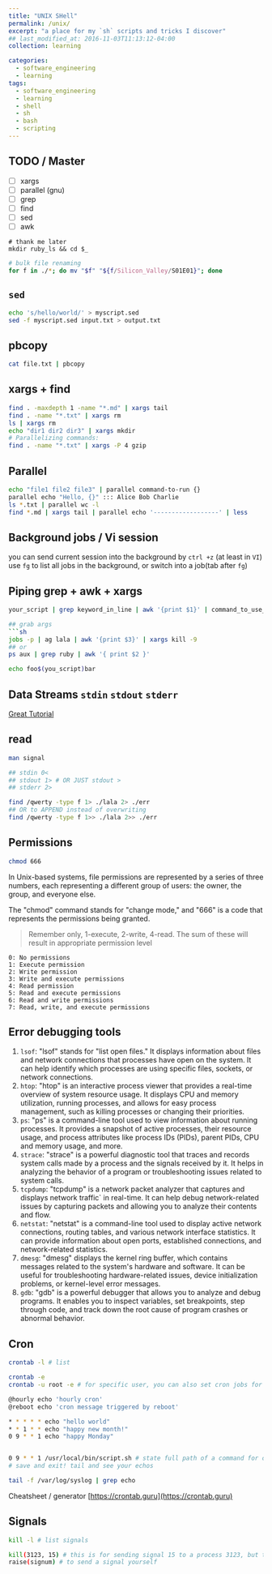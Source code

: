 ```yaml
---
title: "UNIX SHell"
permalink: /unix/
excerpt: "a place for my `sh` scripts and tricks I discover"
## last_modified_at: 2016-11-03T11:13:12-04:00
collection: learning

categories:
  - software_engineering
  - learning
tags:
  - software_engineering
  - learning
  - shell
  - sh
  - bash
  - scripting
---
```


## TODO / Master

- [ ] xargs
- [ ] parallel (gnu)
- [ ] grep
- [ ] find
- [ ] sed
- [ ] awk

```shell
# thank me later
mkdir ruby_ls && cd $_
```

```sh
# bulk file renaming
for f in ./*; do mv "$f" "${f/Silicon_Valley/S01E01}"; done
```

## `sed`

```sh
echo 's/hello/world/' > myscript.sed
sed -f myscript.sed input.txt > output.txt
```

## pbcopy

```sh
cat file.txt | pbcopy
```

## xargs + find

```sh
find . -maxdepth 1 -name "*.md" | xargs tail
find . -name "*.txt" | xargs rm
ls | xargs rm
echo "dir1 dir2 dir3" | xargs mkdir
# Parallelizing commands:
find . -name "*.txt" | xargs -P 4 gzip
```

## Parallel

```sh
echo "file1 file2 file3" | parallel command-to-run {}
parallel echo "Hello, {}" ::: Alice Bob Charlie
ls *.txt | parallel wc -l
find *.md | xargs tail | parallel echo '------------------' | less

```

## Background jobs / Vi session

you can send current session into the background by `ctrl +z` (at least in `VI`)
use `fg` to list all jobs in the background, or switch into a job(tab after `fg`)

## Piping grep + awk + xargs

```sh
your_script | grep keyword_in_line | awk '{print $1}' | command_to_use_return_value_from_the_previous_step

## grab args
```sh
jobs -p | ag lala | awk '{print $3}' | xargs kill -9
## or
ps aux | grep ruby | awk '{ print $2 }'
```

```sh
echo foo$(you_script)bar
```

## Data Streams `stdin` `stdout` `stderr`

[Great Tutorial](https://www.youtube.com/watch?app=desktop&v=zMKacHGuIHI)

## read

```sh
man signal
```

```sh
## stdin 0<
## stdout 1> # OR JUST stdout >
## stderr 2>
```

```sh
find /qwerty -type f 1> ./lala 2> ./err
## OR to APPEND instead of overwriting
find /qwerty -type f 1>> ./lala 2>> ./err
```

## Permissions

```sh
chmod 666
```

In Unix-based systems, file permissions are represented by a series of three numbers, each representing a different group of users: the owner, the group, and everyone else. 

The "chmod" command stands for "change mode," and "666" is a code that represents the permissions being granted.

> Remember only, 1-execute, 2-write, 4-read. The sum of these will result in appropriate permission level

    0: No permissions
    1: Execute permission
    2: Write permission
    3: Write and execute permissions
    4: Read permission
    5: Read and execute permissions
    6: Read and write permissions
    7: Read, write, and execute permissions

## Error debugging tools

1. `lsof`: "lsof" stands for "list open files." It displays information about files and network connections that processes have open on the system. It can help identify which processes are using specific files, sockets, or network connections.
2. `htop`: "htop" is an interactive process viewer that provides a real-time overview of system resource usage. It displays CPU and memory utilization, running processes, and allows for easy process management, such as killing processes or changing their priorities.
3. `ps`: "ps" is a command-line tool used to view information about running processes. It provides a snapshot of active processes, their resource usage, and process attributes like process IDs (PIDs), parent PIDs, CPU and memory usage, and more.
4. `strace`: "strace" is a powerful diagnostic tool that traces and records system calls made by a process and the signals received by it. It helps in analyzing the behavior of a program or troubleshooting issues related to system calls.
5. `tcpdump`: "tcpdump" is a network packet analyzer that captures and displays network traffic` in real-time. It can help debug network-related issues by capturing packets and allowing you to analyze their contents and flow.
6. `netstat`: "netstat" is a command-line tool used to display active network connections, routing tables, and various network interface statistics. It can provide information about open ports, established connections, and network-related statistics.
7. `dmesg`: "dmesg" displays the kernel ring buffer, which contains messages related to the system's hardware and software. It can be useful for troubleshooting hardware-related issues, device initialization problems, or kernel-level error messages.
8. `gdb`: "gdb" is a powerful debugger that allows you to analyze and debug programs. It enables you to inspect variables, set breakpoints, step through code, and track down the root cause of program crashes or abnormal behavior.

## Cron

```sh
crontab -l # list

crontab -e 
crontab -u root -e # for specific user, you can also set cron jobs for other users that you can't log into

@hourly echo 'hourly cron'
@reboot echo 'cron message triggered by reboot'

* * * * * echo "hello world"
* * 1 * * echo "happy new month!"
0 9 * * 1 echo "happy Monday"


0 9 * * 1 /usr/local/bin/script.sh # state full path of a command for other users
# save and exit! tail and see your echos

tail -f /var/log/syslog | grep echo

```

Cheatsheet / generator [https://crontab.guru](https://crontab.guru)

## Signals

```sh
kill -l # list signals

kill(3123, 15) # this is for sending signal 15 to a process 3123, but the syntax to shell is different in an opposite order
raise(signum) # to send a signal yourself
